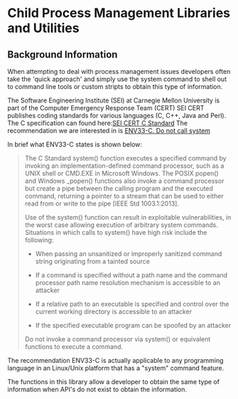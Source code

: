 # Child Process Management Libraries and Utilities  #

## Background Information ##
When attempting to deal with process management issues developers often take the 'quick approach' and simply use the system command to shell out to command line tools or custom stripts to obtain this type of information.

The Software Engineering Institute (SEI) at Carnegie Mellon University is part of the Computer Emergency Response Team (CERT)
SEI CERT publishes coding standards for various languages (C, C++, Java and Perl). 
The C specification can found here:[SEI CERT C Standard](https://wiki.sei.cmu.edu/confluence/display/c/SEI+CERT+C+Coding+Standard)
The recommendation we are interested in is [ENV33-C. Do not call system](https://wiki.sei.cmu.edu/confluence/pages/viewpage.action?pageId=87152177)

In brief what ENV33-C states is shown below:

> The C Standard system() function executes a specified command by invoking an implementation-defined command processor, 
> such as a UNIX shell or CMD.EXE in Microsoft Windows. The POSIX popen() and Windows _popen() functions also invoke a command 
> processor but create a pipe between the calling program and the executed command, returning a pointer to a stream that can 
> be used to either read from or write to the pipe [IEEE Std 1003.1:2013]. 
> 
> Use of the system() function can result in exploitable vulnerabilities, in the worst case allowing execution of arbitrary system commands. Situations in which calls to system() have high risk include the following: 
> 
>   * When passing an unsanitized or improperly sanitized command string originating from a tainted source
> 
>   * If a command is specified without a path name and the command processor path name resolution mechanism is accessible to an attacker
> 
>   * If a relative path to an executable is specified and control over the current working directory is accessible to an attacker
> 
>   * If the specified executable program can be spoofed by an attacker
> 
> Do not invoke a command processor via system() or equivalent functions to execute a command.

The recommendation ENV33-C is actually applicable to any programming language in an Linux/Unix platform that has a "system" command feature.

The functions in this library allow a developer to obtain the same type of information when API's do not exist to obtain the information.




